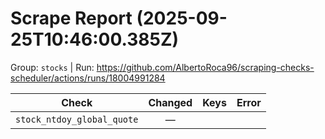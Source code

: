 # Scrape Report (2025-09-25T10:46:00.385Z)

Group: `stocks`  |  Run: https://github.com/AlbertoRoca96/scraping-checks-scheduler/actions/runs/18004991284

| Check | Changed | Keys | Error |
|---|:---:|:--|:--|
| `stock_ntdoy_global_quote` | — |  |  |

